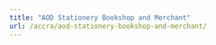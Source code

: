 ```yaml
---
title: "AOD Stationery Bookshop and Merchant"
url: /accra/aod-stationery-bookshop-and-merchant/
---
```


